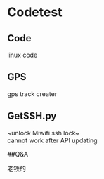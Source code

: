 # Codetest


## Code

linux code 

## GPS

gps track creater

## GetSSH.py

~unlock Miwifi ssh lock~  
cannot work after API updating

##Q&A

老铁的
